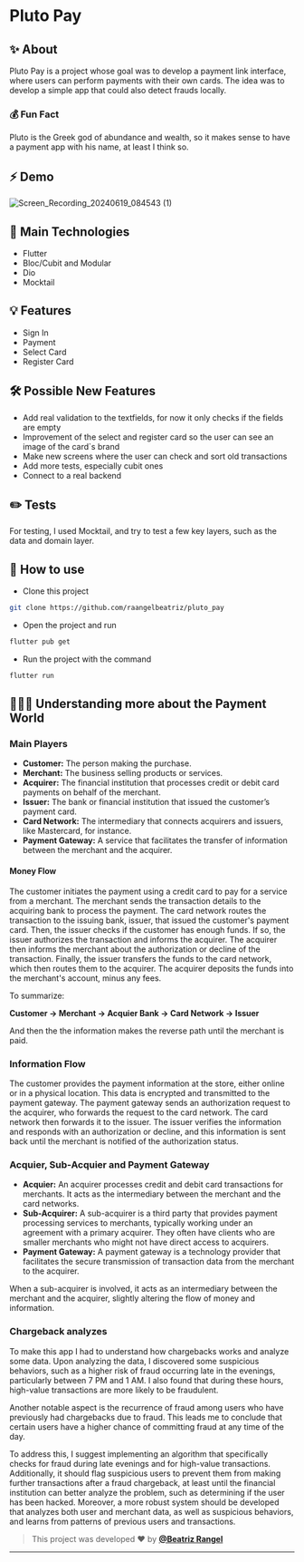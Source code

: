 # Pluto Pay

## ✨ About
Pluto Pay is a project whose goal was to develop a payment link interface, where users can perform payments with their own cards. The idea was to develop a simple app that could also detect frauds locally.

### 💰 Fun Fact
Pluto  is the Greek god of abundance and wealth, so it makes sense to have a payment app with his name, at least I think so.

## ⚡ Demo
![Screen_Recording_20240619_084543 (1)](https://github.com/raangelbeatriz/pluto_pay/assets/50742224/4ddba02f-d4b1-47b9-afc2-25bdb38d3935)


## 📖 Main Technologies
- Flutter
- Bloc/Cubit and Modular
- Dio
- Mocktail

## 💡 Features
- Sign In
- Payment
- Select Card
- Register Card
  
## 🛠 Possible New Features
- Add real validation to the textfields, for now it only checks if the fields are empty
- Improvement of the select and register card so the user can see an image of the card`s brand
- Make new screens where the user can check and sort old transactions
- Add more tests, especially cubit ones
- Connect to a real backend


## ✏️ Tests
For testing, I used Mocktail, and try to test a few key layers, such as the data and domain layer.

## 🚀 How to use
- Clone this project
```sh
git clone https://github.com/raangelbeatriz/pluto_pay
```
- Open the project and run
```sh
flutter pub get
```
- Run the project with the command
```sh
flutter run
```

## 👩🏼‍🔧 Understanding more about the Payment World

### Main Players
- **Customer:** The person making the purchase.
- **Merchant:** The business selling products or services.
- **Acquirer:** The financial institution that processes credit or debit card payments on behalf of the merchant.
- **Issuer:** The bank or financial institution that issued the customer’s payment card.
- **Card Network:** The intermediary that connects acquirers and issuers, like Mastercard, for instance.
- **Payment Gateway:** A service that facilitates the transfer of information between the merchant and the acquirer.

  
#### Money Flow
The customer initiates the payment using a credit card to pay for a service from a merchant. The merchant sends the transaction details to the acquiring bank to process the payment. The card network routes the transaction to the issuing bank, issuer, that issued the customer's payment card. Then, the issuer checks if the customer has enough funds. If so, the issuer authorizes the transaction and informs the acquirer. The acquirer then informs the merchant about the authorization or decline of the transaction. Finally, the issuer transfers the funds to the card network, which then routes them to the acquirer. The acquirer deposits the funds into the merchant's account, minus any fees.

To summarize: 

**Customer → Merchant → Acquier Bank → Card Network → Issuer**

And then the the information makes the reverse path until the merchant is paid.

### Information Flow
The customer provides the payment information at the store, either online or in a physical location. This data is encrypted and transmitted to the payment gateway. The payment gateway sends an authorization request to the acquirer, who forwards the request to the card network. The card network then forwards it to the issuer. The issuer verifies the information and responds with an authorization or decline, and this information is sent back until the merchant is notified of the authorization status.

### Acquier, Sub-Acquier and Payment Gateway
- **Acquier:** An acquirer processes credit and debit card transactions for merchants. It acts as the intermediary between the merchant and the card networks.
- **Sub-Acquirer:** A sub-acquirer is a third party that provides payment processing services to merchants, typically working under an agreement with a primary acquirer. They often have clients who are smaller merchants who might not have direct access to acquirers.
- **Payment Gateway:** A payment gateway is a technology provider that facilitates the secure transmission of transaction data from the merchant to the acquirer.

When a sub-acquirer is involved, it acts as an intermediary between the merchant and the acquirer, slightly altering the flow of money and information.

### Chargeback analyzes
To make this app I had to understand how chargebacks works and analyze some data. Upon analyzing the data, I discovered some suspicious behaviors, such as a higher risk of fraud occurring late in the evenings, particularly between 7 PM and 1 AM. I also found that during these hours, high-value transactions are more likely to be fraudulent.

Another notable aspect is the recurrence of fraud among users who have previously had chargebacks due to fraud. This leads me to conclude that certain users have a higher chance of committing fraud at any time of the day.

To address this, I suggest implementing an algorithm that specifically checks for fraud during late evenings and for high-value transactions. Additionally, it should flag suspicious users to prevent them from making further transactions after a fraud chargeback, at least until the financial institution can better analyze the problem, such as determining if the user has been hacked. Moreover, a more robust system should be developed that analyzes both user and merchant data, as well as suspicious behaviors, and learns from patterns of previous users and transactions.

   
   >This project was developed ❤️ by **[@Beatriz Rangel](https://www.linkedin.com/in/beatrizorangel/)**
   ---
